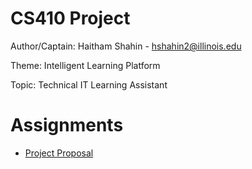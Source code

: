# CS410 Project

Author/Captain: Haitham Shahin - hshahin2@illinois.edu

Theme: Intelligent Learning Platform

Topic: Technical IT Learning Assistant

# Assignments
- [Project Proposal](./project-proposal.pdf)
